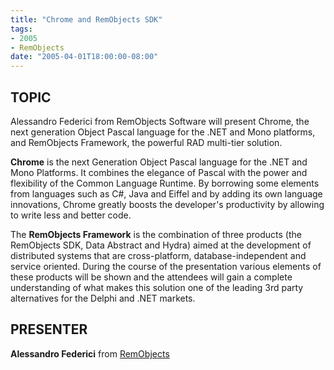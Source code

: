 ```yaml
---
title: "Chrome and RemObjects SDK"
tags:
- 2005
- RemObjects
date: "2005-04-01T18:00:00-08:00"
---
```

## TOPIC ##

Alessandro Federici from RemObjects Software will present Chrome, the next generation Object Pascal language for the .NET and Mono platforms, and RemObjects Framework, the powerful RAD multi-tier solution.

**Chrome** is the next Generation Object Pascal language for the .NET and Mono Platforms. It combines the elegance of Pascal with the power and flexibility of the Common Language Runtime. By borrowing some elements from languages such as C#, Java and Eiffel and by adding its own language innovations, Chrome greatly boosts the developer's productivity by allowing to write less and better code.

The **RemObjects Framework** is the combination of three products (the RemObjects SDK, Data Abstract and Hydra) aimed at the development of distributed systems that are cross-platform, database-independent and service oriented. During the course of the presentation various elements of these products will be shown and the attendees will gain a complete understanding of what makes this solution one of the leading 3rd party alternatives for the Delphi and .NET markets.

## PRESENTER ##

**Alessandro Federici** from [RemObjects](http://remobjects.com/)
